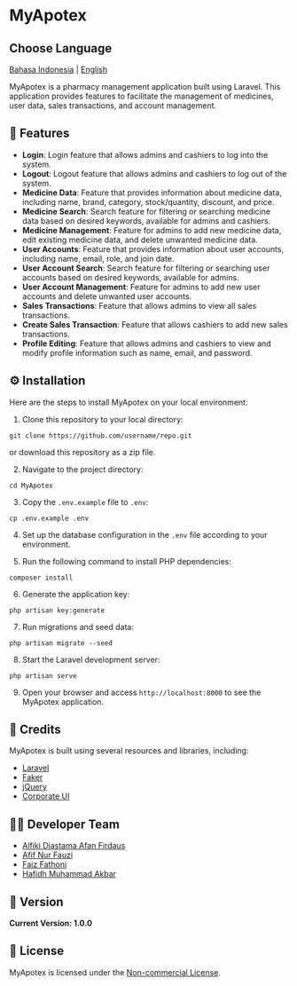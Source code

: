 # MyApotex

## Choose Language
[Bahasa Indonesia](README-ID.md) | [English](README.md)

MyApotex is a pharmacy management application built using Laravel. This application provides features to facilitate the management of medicines, user data, sales transactions, and account management.

## 🌟 Features

- **Login**: Login feature that allows admins and cashiers to log into the system.
- **Logout**: Logout feature that allows admins and cashiers to log out of the system.
- **Medicine Data**: Feature that provides information about medicine data, including name, brand, category, stock/quantity, discount, and price.
- **Medicine Search**: Search feature for filtering or searching medicine data based on desired keywords, available for admins and cashiers.
- **Medicine Management**: Feature for admins to add new medicine data, edit existing medicine data, and delete unwanted medicine data.
- **User Accounts**: Feature that provides information about user accounts, including name, email, role, and join date.
- **User Account Search**: Search feature for filtering or searching user accounts based on desired keywords, available for admins.
- **User Account Management**: Feature for admins to add new user accounts and delete unwanted user accounts.
- **Sales Transactions**: Feature that allows admins to view all sales transactions.
- **Create Sales Transaction**: Feature that allows cashiers to add new sales transactions.
- **Profile Editing**: Feature that allows admins and cashiers to view and modify profile information such as name, email, and password.

## ⚙️ Installation

Here are the steps to install MyApotex on your local environment:

1. Clone this repository to your local directory:

```
git clone https://github.com/username/repo.git
```
or download this repository as a zip file.

2. Navigate to the project directory:

```
cd MyApotex
```

3. Copy the `.env.example` file to `.env`:

```
cp .env.example .env
```

4. Set up the database configuration in the `.env` file according to your environment.

5. Run the following command to install PHP dependencies:

```
composer install
```

6. Generate the application key:

```
php artisan key:generate
```

7. Run migrations and seed data:

```
php artisan migrate --seed
```

8. Start the Laravel development server:

```
php artisan serve
```

9. Open your browser and access `http://localhost:8000` to see the MyApotex application.

## 🙌 Credits

MyApotex is built using several resources and libraries, including:

- [Laravel](https://laravel.com)
- [Faker](https://fakerphp.github.io)
- [jQuery](https://jquery.com)
- [Corporate UI](https://www.creative-tim.com/product/corporate-ui-dashboard)

## 👨‍💻 Developer Team

- [Alfiki Diastama Afan Firdaus](https://github.com/alfikiafan)
- [Afif Nur Fauzi](https://github.com/alscheift)
- [Faiz Fathoni](https://github.com/faizfathoni)
- [Hafidh Muhammad Akbar](https://github.com/hafidhmuhammadakbar)

## 🚀 Version

**Current Version: 1.0.0**

## 📄 License

MyApotex is licensed under the [Non-commercial License](LICENSE).
